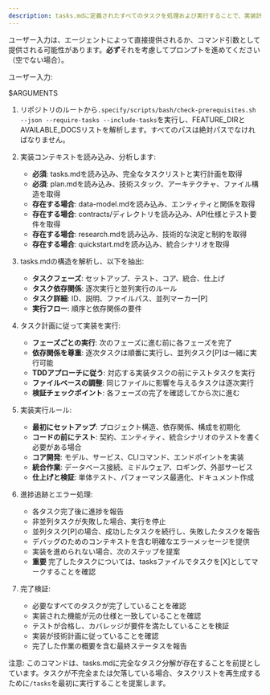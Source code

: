 ```yaml
---
description: tasks.mdに定義されたすべてのタスクを処理および実行することで、実装計画を実行します。
---
```


ユーザー入力は、エージェントによって直接提供されるか、コマンド引数として提供される可能性があります。**必ず**それを考慮してプロンプトを進めてください（空でない場合）。

ユーザー入力:

$ARGUMENTS

1. リポジトリのルートから`.specify/scripts/bash/check-prerequisites.sh --json --require-tasks --include-tasks`を実行し、FEATURE_DIRとAVAILABLE_DOCSリストを解析します。すべてのパスは絶対パスでなければなりません。

2. 実装コンテキストを読み込み、分析します:
   - **必須**: tasks.mdを読み込み、完全なタスクリストと実行計画を取得
   - **必須**: plan.mdを読み込み、技術スタック、アーキテクチャ、ファイル構造を取得
   - **存在する場合**: data-model.mdを読み込み、エンティティと関係を取得
   - **存在する場合**: contracts/ディレクトリを読み込み、API仕様とテスト要件を取得
   - **存在する場合**: research.mdを読み込み、技術的な決定と制約を取得
   - **存在する場合**: quickstart.mdを読み込み、統合シナリオを取得

3. tasks.mdの構造を解析し、以下を抽出:
   - **タスクフェーズ**: セットアップ、テスト、コア、統合、仕上げ
   - **タスク依存関係**: 逐次実行と並列実行のルール
   - **タスク詳細**: ID、説明、ファイルパス、並列マーカー[P]
   - **実行フロー**: 順序と依存関係の要件

4. タスク計画に従って実装を実行:
   - **フェーズごとの実行**: 次のフェーズに進む前に各フェーズを完了
   - **依存関係を尊重**: 逐次タスクは順番に実行し、並列タスク[P]は一緒に実行可能
   - **TDDアプローチに従う**: 対応する実装タスクの前にテストタスクを実行
   - **ファイルベースの調整**: 同じファイルに影響を与えるタスクは逐次実行
   - **検証チェックポイント**: 各フェーズの完了を確認してから次に進む

5. 実装実行ルール:
   - **最初にセットアップ**: プロジェクト構造、依存関係、構成を初期化
   - **コードの前にテスト**: 契約、エンティティ、統合シナリオのテストを書く必要がある場合
   - **コア開発**: モデル、サービス、CLIコマンド、エンドポイントを実装
   - **統合作業**: データベース接続、ミドルウェア、ロギング、外部サービス
   - **仕上げと検証**: 単体テスト、パフォーマンス最適化、ドキュメント作成

6. 進捗追跡とエラー処理:
   - 各タスク完了後に進捗を報告
   - 非並列タスクが失敗した場合、実行を停止
   - 並列タスク[P]の場合、成功したタスクを続行し、失敗したタスクを報告
   - デバッグのためのコンテキストを含む明確なエラーメッセージを提供
   - 実装を進められない場合、次のステップを提案
   - **重要** 完了したタスクについては、tasksファイルでタスクを[X]としてマークすることを確認

7. 完了検証:
   - 必要なすべてのタスクが完了していることを確認
   - 実装された機能が元の仕様と一致していることを確認
   - テストが合格し、カバレッジが要件を満たしていることを検証
   - 実装が技術計画に従っていることを確認
   - 完了した作業の概要を含む最終ステータスを報告

注意: このコマンドは、tasks.mdに完全なタスク分解が存在することを前提としています。タスクが不完全または欠落している場合、タスクリストを再生成するために`/tasks`を最初に実行することを提案します。
